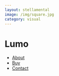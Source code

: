 ```yaml
---
layout: stellamental
image: /img/square.jpg
category: visual
---
```


<h1>
Lumo
</h1>
<ul>
<li><a href="#">About</a></li>
<li><a href="#">Buy</a></li>
<li><a href="#">Contact</a></li>
</ul>
